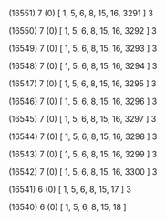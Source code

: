 (16551) 7 (0) [ 1, 5, 6, 8, 15, 16, 3291 ] 3 


(16550) 7 (0) [ 1, 5, 6, 8, 15, 16, 3292 ] 3 


(16549) 7 (0) [ 1, 5, 6, 8, 15, 16, 3293 ] 3 


(16548) 7 (0) [ 1, 5, 6, 8, 15, 16, 3294 ] 3 


(16547) 7 (0) [ 1, 5, 6, 8, 15, 16, 3295 ] 3 


(16546) 7 (0) [ 1, 5, 6, 8, 15, 16, 3296 ] 3 


(16545) 7 (0) [ 1, 5, 6, 8, 15, 16, 3297 ] 3 


(16544) 7 (0) [ 1, 5, 6, 8, 15, 16, 3298 ] 3 


(16543) 7 (0) [ 1, 5, 6, 8, 15, 16, 3299 ] 3 


(16542) 7 (0) [ 1, 5, 6, 8, 15, 16, 3300 ] 3 


(16541) 6 (0) [ 1, 5, 6, 8, 15, 17 ] 3 


(16540) 6 (0) [ 1, 5, 6, 8, 15, 18 ]  

